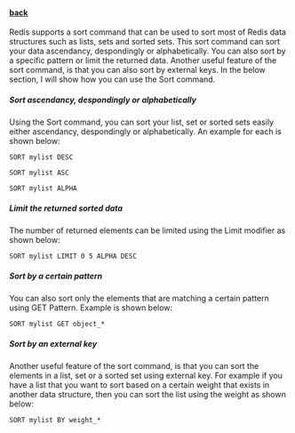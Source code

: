 
#### [back](search_data_main.md)

Redis supports a sort command that can be used to sort most of Redis data structures such as lists, sets and sorted sets. This sort command can sort your data ascendancy, despondingly or alphabetically. You can also sort by a specific pattern or limit the returned data. Another useful feature of the sort command, is that you can also sort by external keys. In the below section, I will show how you can use the Sort command.


##### Sort ascendancy, despondingly or alphabetically

Using the Sort command, you can sort your list, set or sorted sets easily either ascendancy, despondingly or alphabetically. An example for each is shown below:

````
SORT mylist DESC

SORT mylist ASC

SORT mylist ALPHA
````


##### Limit the returned sorted data

The number of returned elements can be limited using the Limit modifier as shown below:

````
SORT mylist LIMIT 0 5 ALPHA DESC
````

##### Sort by a certain pattern

You can also sort only the elements that are matching a certain pattern using GET Pattern. Example is shown below:


````
SORT mylist GET object_* 
````


##### Sort by an external key

Another useful feature of the sort command, is that you can sort the elements in a list, set or a sorted set using external key. For example if you have a list that you want to sort based on a certain weight that exists in another data structure, then you can sort the list using the weight as shown below:

````
SORT mylist BY weight_*
````